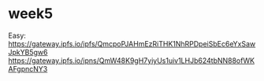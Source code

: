# week5

Easy:
https://gateway.ipfs.io/ipfs/QmcpoPJAHmEzRiTHK1NhRPDpeiSbEc6eYxSawJpkYB5gw6
https://gateway.ipfs.io/ipns/QmW48K9gH7yiyUs1uiv1LHJb624tbNN88ofWKAFgpncNY3
